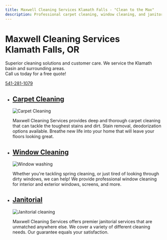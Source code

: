```yaml
---
title: Maxwell Cleaning Services Klamath Falls - "Clean to the Max"
description: Professional carpet cleaning, window cleaning, and janitorial services. Servicing Klamath Falls, OR and surrounding areas.
---
```


<div class="hero">
    <div class="row center-xs">
        <div class="col-xs">
            <h1 class="hero-headline">Maxwell Cleaning Services <br> Klamath Falls, OR
            </h1>
        </div>
</div>
<div class="wrap container-fluid">
    <div class="row center-md">
        <div class="col-md-10 col-md-offset-2">
            <div class="row center-xs">
                <div class="col-md-8">
                    <p class="hero-copy">Superior cleaning solutions and customer care. We service the Klamath basin and surrounding areas.
                            <br> Call us today for a free quote!</p>
                </div>
                <div class="col-md-3 col-xs-12">
                    <p><a class="btn btn-lg btn-white" href="tel:541-281-1079">541-281-1079</a></p>
                </div>
            </div>
        </div>
    </div>
</div>
</div><!--./hero end-->
<div class="wrap container-fluid">
    <div class="row">
        <div class="col-sm-12">
            <!-- card list -->
            <ul class="flex-card-list">
                <!-- card list item -->
                <li class="flex-card-listitem">
                    <!-- card module -->
                    <div class="flex-card">
                    <h2 class="flex-card-heading"><a class="flex-card-button" href="/carpet-cleaning">Carpet Cleaning</a></h2>
                        <!-- image container -->
                        <div class="flex-card-image">
                            <img src="/img/carpet-cleaning.jpg" alt="Carpet Cleaning" />
                        </div>
                        <!-- content container -->
                        <div class="flex-card-content">
                            <p>Maxwell Cleaning Services provides deep and thorough carpet cleaning that can tackle the toughest stains and dirt. Stain removal, deodorization options available. Breathe new life into your home that will leave your floors looking great.
                            </p>
                        </div>
                    </div>
                </li>
                <li class="flex-card-listitem">
                    <!-- card module -->
                    <div class="flex-card">
                    <h2 class="flex-card-heading"><a class="flex-card-button" href="/window-cleaning">Window Cleaning</a></h2>
                        <!-- image container -->
                        <div class="flex-card-image">
                            <img src="/img/window-cleaning.jpg" alt="Window washing" />
                        </div>
                        <!-- content container -->
                        <div class="flex-card-content">
                            <p>Whether you're tackling spring cleaning, or just tired of looking through dirty windows, we can help! We provide professional window
                            cleaning for interior and exterior windows, screens, and more.</p>
                        </div>
                    </div>
                </li>
                <li class="flex-card-listitem">
                    <!-- card module -->
                    <div class="flex-card">
                    <h2 class="flex-card-heading"><a class="flex-card-button" href="/janitorial">Janitorial</a></h2>
                        <!-- image container -->
                        <div class="flex-card-image">
                            <img src="/img/commercial.jpg" alt="Janitorial cleaning" />
                        </div>
                        <!-- content container -->
                        <div class="flex-card-content">
                            <p>Maxwell Cleaning Services offers premier janitorial services that are unmatched anywhere else. We cover a variety of different cleaning needs. Our guarantee equals your satisfaction.</p>
                        </div>
                    </div>
                </li>
            </ul>
        </div>
    </div>
</div>